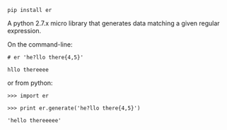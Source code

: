 ```
pip install er
```

A python 2.7.x micro library that generates data matching a given regular expression.

On the command-line:

```
# er 'he?llo there{4,5}'

hllo thereeee
```

or from python:

```
>>> import er

>>> print er.generate('he?llo there{4,5}')

'hello thereeeee'
````